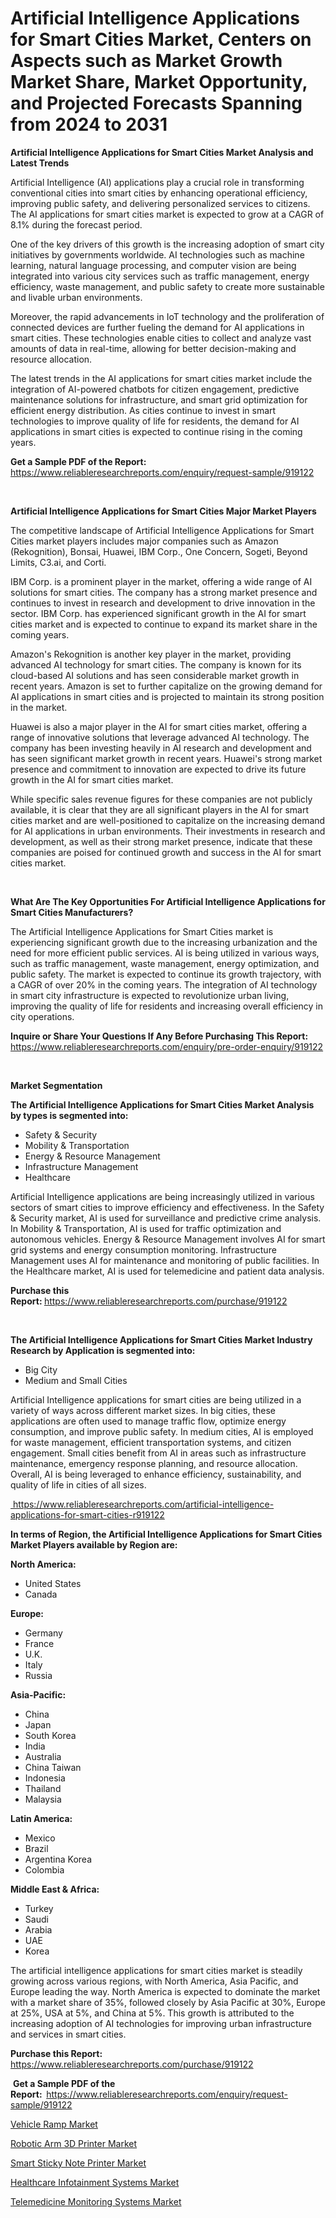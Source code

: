<p><h1>Artificial Intelligence Applications for Smart Cities Market, Centers on Aspects such as Market Growth Market Share, Market Opportunity, and Projected Forecasts Spanning from 2024 to 2031</h1></p><p><strong>Artificial Intelligence Applications for Smart Cities Market Analysis and Latest Trends</strong></p>
<p><p>Artificial Intelligence (AI) applications play a crucial role in transforming conventional cities into smart cities by enhancing operational efficiency, improving public safety, and delivering personalized services to citizens. The AI applications for smart cities market is expected to grow at a CAGR of 8.1% during the forecast period. </p><p>One of the key drivers of this growth is the increasing adoption of smart city initiatives by governments worldwide. AI technologies such as machine learning, natural language processing, and computer vision are being integrated into various city services such as traffic management, energy efficiency, waste management, and public safety to create more sustainable and livable urban environments.</p><p>Moreover, the rapid advancements in IoT technology and the proliferation of connected devices are further fueling the demand for AI applications in smart cities. These technologies enable cities to collect and analyze vast amounts of data in real-time, allowing for better decision-making and resource allocation.</p><p>The latest trends in the AI applications for smart cities market include the integration of AI-powered chatbots for citizen engagement, predictive maintenance solutions for infrastructure, and smart grid optimization for efficient energy distribution. As cities continue to invest in smart technologies to improve quality of life for residents, the demand for AI applications in smart cities is expected to continue rising in the coming years.</p></p>
<p><strong>Get a Sample PDF of the Report:&nbsp;</strong> <a href="https://www.reliableresearchreports.com/enquiry/request-sample/919122">https://www.reliableresearchreports.com/enquiry/request-sample/919122</a></p>
<p>&nbsp;</p>
<p><strong>Artificial Intelligence Applications for Smart Cities Major Market Players</strong></p>
<p><p>The competitive landscape of Artificial Intelligence Applications for Smart Cities market players includes major companies such as Amazon (Rekognition), Bonsai, Huawei, IBM Corp., One Concern, Sogeti, Beyond Limits, C3.ai, and Corti. </p><p>IBM Corp. is a prominent player in the market, offering a wide range of AI solutions for smart cities. The company has a strong market presence and continues to invest in research and development to drive innovation in the sector. IBM Corp. has experienced significant growth in the AI for smart cities market and is expected to continue to expand its market share in the coming years.</p><p>Amazon's Rekognition is another key player in the market, providing advanced AI technology for smart cities. The company is known for its cloud-based AI solutions and has seen considerable market growth in recent years. Amazon is set to further capitalize on the growing demand for AI applications in smart cities and is projected to maintain its strong position in the market.</p><p>Huawei is also a major player in the AI for smart cities market, offering a range of innovative solutions that leverage advanced AI technology. The company has been investing heavily in AI research and development and has seen significant market growth in recent years. Huawei's strong market presence and commitment to innovation are expected to drive its future growth in the AI for smart cities market.</p><p>While specific sales revenue figures for these companies are not publicly available, it is clear that they are all significant players in the AI for smart cities market and are well-positioned to capitalize on the increasing demand for AI applications in urban environments. Their investments in research and development, as well as their strong market presence, indicate that these companies are poised for continued growth and success in the AI for smart cities market.</p></p>
<p>&nbsp;</p>
<p><strong>What Are The Key Opportunities For Artificial Intelligence Applications for Smart Cities Manufacturers?</strong></p>
<p><p>The Artificial Intelligence Applications for Smart Cities market is experiencing significant growth due to the increasing urbanization and the need for more efficient public services. AI is being utilized in various ways, such as traffic management, waste management, energy optimization, and public safety. The market is expected to continue its growth trajectory, with a CAGR of over 20% in the coming years. The integration of AI technology in smart city infrastructure is expected to revolutionize urban living, improving the quality of life for residents and increasing overall efficiency in city operations.</p></p>
<p><strong>Inquire or Share Your Questions If Any Before Purchasing This Report:</strong> <a href="https://www.reliableresearchreports.com/enquiry/pre-order-enquiry/919122">https://www.reliableresearchreports.com/enquiry/pre-order-enquiry/919122</a></p>
<p>&nbsp;</p>
<p><strong>Market Segmentation</strong></p>
<p><strong>The Artificial Intelligence Applications for Smart Cities Market Analysis by types is segmented into:</strong></p>
<p><ul><li>Safety & Security</li><li>Mobility & Transportation</li><li>Energy & Resource Management</li><li>Infrastructure Management</li><li>Healthcare</li></ul></p>
<p><p>Artificial Intelligence applications are being increasingly utilized in various sectors of smart cities to improve efficiency and effectiveness. In the Safety & Security market, AI is used for surveillance and predictive crime analysis. In Mobility & Transportation, AI is used for traffic optimization and autonomous vehicles. Energy & Resource Management involves AI for smart grid systems and energy consumption monitoring. Infrastructure Management uses AI for maintenance and monitoring of public facilities. In the Healthcare market, AI is used for telemedicine and patient data analysis.</p></p>
<p><strong>Purchase this Report:&nbsp;</strong><a href="https://www.reliableresearchreports.com/purchase/919122">https://www.reliableresearchreports.com/purchase/919122</a></p>
<p>&nbsp;</p>
<p><strong>The Artificial Intelligence Applications for Smart Cities Market Industry Research by Application is segmented into:</strong></p>
<p><ul><li>Big City</li><li>Medium and Small Cities</li></ul></p>
<p><p>Artificial Intelligence applications for smart cities are being utilized in a variety of ways across different market sizes. In big cities, these applications are often used to manage traffic flow, optimize energy consumption, and improve public safety. In medium cities, AI is employed for waste management, efficient transportation systems, and citizen engagement. Small cities benefit from AI in areas such as infrastructure maintenance, emergency response planning, and resource allocation. Overall, AI is being leveraged to enhance efficiency, sustainability, and quality of life in cities of all sizes.</p></p>
<p><a href="https://www.reliableresearchreports.com/artificial-intelligence-applications-for-smart-cities-r919122">&nbsp;https://www.reliableresearchreports.com/artificial-intelligence-applications-for-smart-cities-r919122</a></p>
<p><strong>In terms of Region, the Artificial Intelligence Applications for Smart Cities Market Players available by Region are:</strong></p>
<p>
    <p> <strong> North America: </strong>
        <ul>
            <li>United States</li>
            <li>Canada</li>
        </ul>
        </p> 
    <p> <strong> Europe: </strong>
        <ul>
            <li>Germany</li>
            <li>France</li>
            <li>U.K.</li>
            <li>Italy</li>
            <li>Russia</li>
        </ul>
        </p> 
    <p> <strong> Asia-Pacific: </strong>
        <ul>
            <li>China</li>
            <li>Japan</li>
            <li>South Korea</li>
            <li>India</li>
            <li>Australia</li>
            <li>China Taiwan</li>
            <li>Indonesia</li>
            <li>Thailand</li>
            <li>Malaysia</li>
        </ul>
        </p> 
    <p> <strong> Latin America: </strong>
        <ul>
            <li>Mexico</li>
            <li>Brazil</li>
            <li>Argentina Korea</li>
            <li>Colombia</li>
        </ul>
        </p> 
    <p> <strong> Middle East & Africa: </strong>
        <ul>
            <li>Turkey</li>
            <li>Saudi</li>
            <li>Arabia</li>
            <li>UAE</li>
            <li>Korea</li>
        </ul>
    </p>
    </p>
<p><p>The artificial intelligence applications for smart cities market is steadily growing across various regions, with North America, Asia Pacific, and Europe leading the way. North America is expected to dominate the market with a market share of 35%, followed closely by Asia Pacific at 30%, Europe at 25%, USA at 5%, and China at 5%. This growth is attributed to the increasing adoption of AI technologies for improving urban infrastructure and services in smart cities.</p></p>
<p><strong>Purchase this Report: </strong><a href="https://www.reliableresearchreports.com/purchase/919122">https://www.reliableresearchreports.com/purchase/919122</a></p>
<p>&nbsp;<strong>Get a Sample PDF of the Report:&nbsp;&nbsp;</strong><a href="https://www.reliableresearchreports.com/enquiry/request-sample/919122">https://www.reliableresearchreports.com/enquiry/request-sample/919122</a></p>
<p><strong></strong></p>
<p><p><a href="https://medium.com/@emma.white454357/analyzing-vehicle-ramp-market-dynamics-and-growth-drivers-and-forecasted-for-period-from-2024-to-2e47dd26c23b">Vehicle Ramp Market</a></p><p><a href="https://medium.com/@amelia.martin5698/robotic-arm-3d-printer-market-a-global-and-regional-analysis-focus-on-region-country-level-8eac3de1ed86">Robotic Arm 3D Printer Market</a></p><p><a href="https://medium.com/@bernadette.hunter4468/smart-sticky-note-printer-market-a-global-and-regional-analysis-focus-on-region-country-level-bf1b4e52d1f8">Smart Sticky Note Printer Market</a></p><p><a href="https://github.com/prosalinda88/Market-Research-Report-List-6/blob/main/healthcare-infotainment-systems-market.md">Healthcare Infotainment Systems Market</a></p><p><a href="https://github.com/NorbertYates/Market-Research-Report-List-6/blob/main/telemedicine-monitoring-systems-market.md">Telemedicine Monitoring Systems Market</a></p></p>